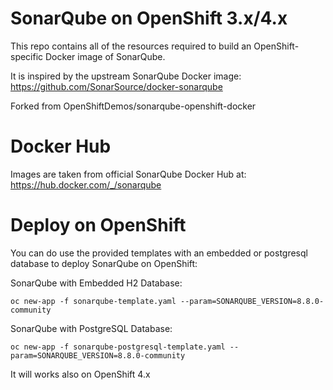 # SonarQube on OpenShift 3.x/4.x
This repo contains all of the resources required to build an OpenShift-specific
Docker image of SonarQube.

It is inspired by the upstream SonarQube Docker image:
https://github.com/SonarSource/docker-sonarqube

Forked from OpenShiftDemos/sonarqube-openshift-docker

# Docker Hub

Images are taken from official SonarQube Docker Hub at: https://hub.docker.com/_/sonarqube

# Deploy on OpenShift
You can do use the provided templates with an embedded or postgresql database to deploy SonarQube on 
OpenShift:

SonarQube with Embedded H2 Database:

    oc new-app -f sonarqube-template.yaml --param=SONARQUBE_VERSION=8.8.0-community

SonarQube with PostgreSQL Database:

    oc new-app -f sonarqube-postgresql-template.yaml --param=SONARQUBE_VERSION=8.8.0-community
    
It will works also on OpenShift 4.x
